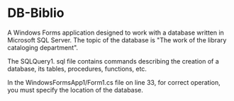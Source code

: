 # DB-Biblio
A Windows Forms application designed to work with a database written in Microsoft SQL Server. The topic of the database is "The work of the library cataloging department".

The SQLQuery1. sql file contains commands describing the creation of a database, its tables, procedures, functions, etc.

In the WindowsFormsApp1/Form1.cs file on line 33, for correct operation, you must specify the location of the database.
